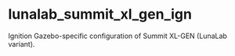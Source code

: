 # lunalab_summit_xl_gen_ign

Ignition Gazebo-specific configuration of Summit XL-GEN (LunaLab variant).
